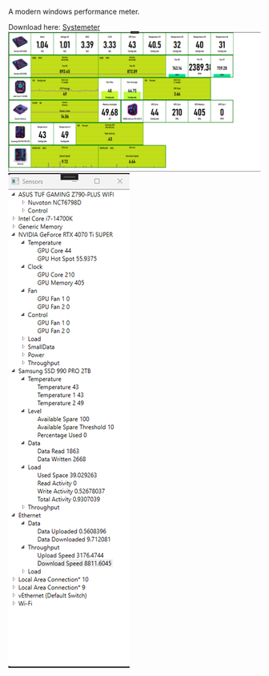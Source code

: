 A modern windows performance meter.

Download here: [Systemeter](https://github.com/mokoker/MegaCpuMeter/releases/download/v1.0.0/Systemeter.exe)
![screenshot](Images/1.png)
![screenshot](Images/2.png)
